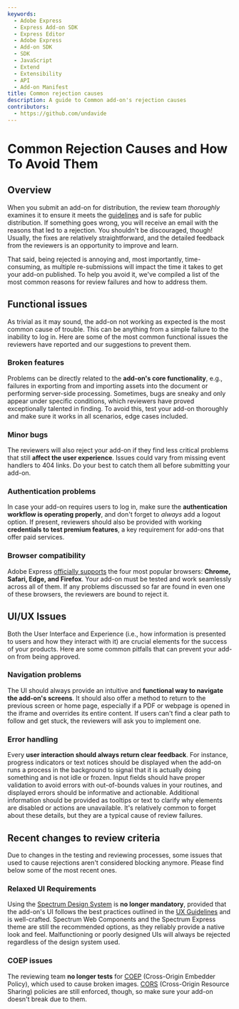 ```yaml
---
keywords:
  - Adobe Express
  - Express Add-on SDK
  - Express Editor
  - Adobe Express
  - Add-on SDK
  - SDK
  - JavaScript
  - Extend
  - Extensibility
  - API
  - Add-on Manifest
title: Common rejection causes
description: A guide to Common add-on's rejection causes
contributors:
  - https://github.com/undavide
---
```


# Common Rejection Causes and How To Avoid Them

## Overview

When you submit an add-on for distribution, the review team *thoroughly* examines it to ensure it meets the [guidelines](./guidelines/index.md) and is safe for public distribution. If something goes wrong, you will receive an email with the reasons that led to a rejection. You shouldn't be discouraged, though! Usually, the fixes are relatively straightforward, and the detailed feedback from the reviewers is an opportunity to improve and learn.

That said, being rejected is annoying and, most importantly, time-consuming, as multiple re-submissions will impact the time it takes to get your add-on published. To help you avoid it, we've compiled a list of the most common reasons for review failures and how to address them.

## Functional issues

As trivial as it may sound, the add-on not working as expected is the most common cause of trouble. This can be anything from a simple failure to the inability to log in. Here are some of the most common functional issues the reviewers have reported and our suggestions to prevent them.

### Broken features

Problems can be directly related to the **add-on's core functionality**, e.g., failures in exporting from and importing assets into the document or performing server-side processing. Sometimes, bugs are sneaky and only appear under specific conditions, which reviewers have proved exceptionally talented in finding. To avoid this, test your add-on thoroughly and make sure it works in all scenarios, edge cases included.

### Minor bugs

The reviewers will also reject your add-on if they find less critical problems that still **affect the user experience**. Issues could vary from missing event handlers to 404 links. Do your best to catch them all before submitting your add-on.

### Authentication problems

In case your add-on requires users to log in, make sure the **authentication workflow is operating properly**, and don't forget to _always_ add a logout option. If present, reviewers should also be provided with working **credentials to test premium features**, a key requirement for add-ons that offer paid services.

### Browser compatibility

Adobe Express [officially supports](https://helpx.adobe.com/express/system-requirements.html#system-requirements-web) the four most popular browsers: **Chrome, Safari, Edge, and Firefox**. Your add-on must be tested and work seamlessly across all of them. If any problems discussed so far are found in even one of these browsers, the reviewers are bound to reject it.

## UI/UX Issues

Both the User Interface and Experience (i.e., how information is presented to users and how they interact with it) are crucial elements for the success of your products. Here are some common pitfalls that can prevent your add-on from being approved.

### Navigation problems

The UI should always provide an intuitive and **functional way to navigate the add-on's screens**. It should also offer a method to return to the previous screen or home page, especially if a PDF or webpage is opened in the iframe and overrides its entire content. If users can't find a clear path to follow and get stuck, the reviewers will ask you to implement one.

### Error handling

Every **user interaction should always return clear feedback**. For instance, progress indicators or text notices should be displayed when the add-on runs a process in the background to signal that it is actually doing something and is not idle or frozen. Input fields should have proper validation to avoid errors with out-of-bounds values in your routines, and displayed errors should be informative and actionable. Additional information should be provided as tooltips or text to clarify why elements are disabled or actions are unavailable. It's relatively common to forget about these details, but they are a typical cause of review failures.

## Recent changes to review criteria

Due to changes in the testing and reviewing processes, some issues that used to cause rejections aren't considered blocking anymore. Please find below some of the most recent ones.

### Relaxed UI Requirements

Using the [Spectrum Design System](../design/user_interface.md#spectrum-design-system) is **no longer mandatory**, provided that the add-on's UI follows the best practices outlined in the [UX Guidelines](https://xd.adobe.com/view/urn:aaid:sc:US:fd638450-1af8-49c3-ad29-0e76c2a2136f/) and is well-crafted. Spectrum Web Components and the Spectrum Express theme are still the recommended options, as they reliably provide a native look and feel. Malfunctioning or poorly designed UIs will always be rejected regardless of the design system used.

### COEP issues

The reviewing team **no longer tests** for [COEP](https://developer.mozilla.org/en-US/docs/Web/HTTP/Headers/Cross-Origin-Embedder-Policy) (Cross-Origin Embedder Policy), which used to cause broken images. [CORS](../develop/context.md#cors) (Cross-Origin Resource Sharing) policies are still enforced, though, so make sure your add-on doesn't break due to them.
